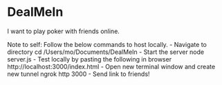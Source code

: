 # DealMeIn
I want to play poker with friends online.

Note to self: Follow the below commands to host locally.
    - Navigate to directory
        cd /Users/mo/Documents/DealMeIn
    - Start the server
        node server.js
    - Test locally by pasting the following in browser
        http://localhost:3000/index.html
    - Open new terminal window and create new tunnel
        ngrok http 3000
    - Send link to friends!

